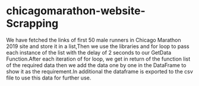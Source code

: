# chicagomarathon-website-Scrapping
We have fetched the links of first 50 male runners in Chicago Marathon 2019 site and store it in a list,Then we use the libraries and for loop to pass each instance of the list with the delay of 2 seconds to our GetData Function.After each iteration of for loop, we get in return of the function list of the required data then we add the data one by one in the DataFrame to show it as the requirement.In additional the dataframe is exported to the csv file to use this data for further use.
